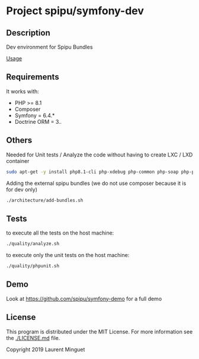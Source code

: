 # Project spipu/symfony-dev

## Description

Dev environment for Spipu Bundles

[Usage](/doc/usage.md)

## Requirements

It works with:

* PHP >= 8.1
* Composer
* Symfony = 6.4.*
* Doctrine ORM = 3.*.*

## Others

Needed for Unit tests / Analyze the code without having to create LXC / LXD container

```bash
sudo apt-get -y install php8.1-cli php-xdebug php-common php-soap php-pdo php-sqlite3
```

Adding the external spipu bundles (we do not use composer because it is for dev only)

```bash
./architecture/add-bundles.sh
```

## Tests

to execute all the tests on the host machine:

```bash
./quality/analyze.sh
```

to execute only the unit tests on the host machine:

```bash
./quality/phpunit.sh
```

## Demo

Look at https://github.com/spipu/symfony-demo for a full demo

## License

This program is distributed under the MIT License. For more information see the [./LICENSE.md](./LICENSE.md) file.

Copyright 2019 Laurent Minguet

